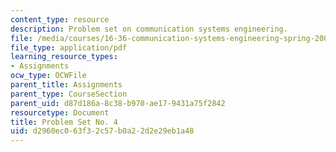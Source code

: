 ```yaml
---
content_type: resource
description: Problem set on communication systems engineering.
file: /media/courses/16-36-communication-systems-engineering-spring-2009/d2960ec063f32c57b0a22d2e29eb1a48_MIT16_36s09_assn04.pdf
file_type: application/pdf
learning_resource_types:
- Assignments
ocw_type: OCWFile
parent_title: Assignments
parent_type: CourseSection
parent_uid: d87d186a-8c38-b970-ae17-9431a75f2842
resourcetype: Document
title: Problem Set No. 4
uid: d2960ec0-63f3-2c57-b0a2-2d2e29eb1a48
---
```

